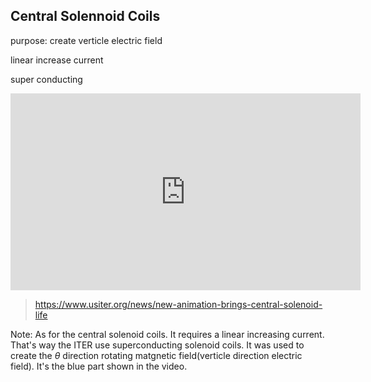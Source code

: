 ## Central Solennoid Coils

purpose: create verticle electric field

linear increase current

super conducting

<iframe width="560" height="315" src="https://www.youtube.com/embed/5tH4obUsY64" title="How the Heart of ITER will Electrify Plasma" frameborder="0" allow="accelerometer; autoplay; clipboard-write; encrypted-media; gyroscope; picture-in-picture; web-share" allowfullscreen></iframe>

> https://www.usiter.org/news/new-animation-brings-central-solenoid-life


Note:
As for the central solenoid coils. It requires a linear increasing current. That's way the ITER use superconducting solenoid coils. It was used to create the $\theta$ direction rotating matgnetic field(verticle direction electric field). It's the blue part shown in the video.